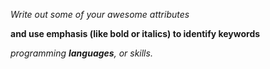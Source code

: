*Write out some of your awesome attributes* 

**and use emphasis (like bold or italics) to identify keywords**

*programming **languages**, or skills.* 
